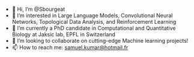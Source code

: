 - 👋 Hi, I’m @Sbourgeat
- 👀 I’m interested in Large Language Models, Convolutional Neural Networks, Topological Data Analysis, and Reinforcement Learning
- 🌱 I’m currently a PhD candidate in Computational and Quantitative Biology at Jaksic lab, EPFL in Switzerland
- 💞️ I’m looking to collaborate on cutting-edge Machine learning projects!
- 📫 How to reach me: samuel.kumar@hotmail.fr

<!---
Sbourgeat/Sbourgeat is a ✨ special ✨ repository because its `README.md` (this file) appears on your GitHub profile.
You can click the Preview link to take a look at your changes.
--->
